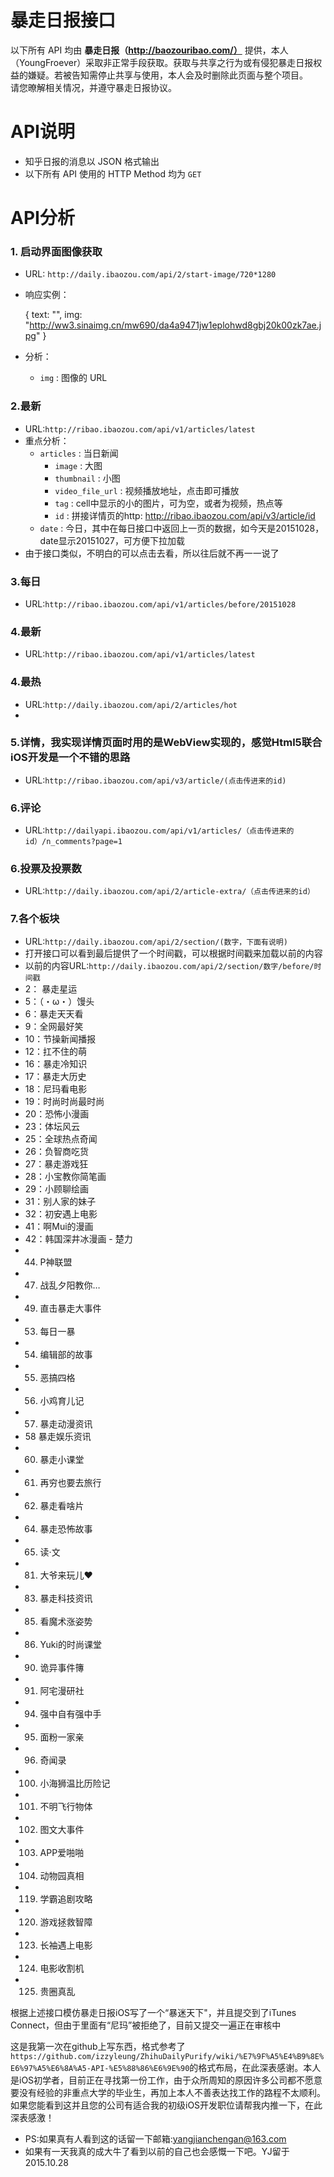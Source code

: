 # 暴走日报接口
以下所有 API 均由 __暴走日报（http://baozouribao.com/）__ 提供，本人（YoungFroever）采取非正常手段获取。获取与共享之行为或有侵犯暴走日报权益的嫌疑。若被告知需停止共享与使用，本人会及时删除此页面与整个项目。  
请您暸解相关情况，并遵守暴走日报协议。

# API说明
* 知乎日报的消息以 JSON 格式输出
* 以下所有 API 使用的 HTTP Method 均为 `GET`

# API分析
 ### 1. 启动界面图像获取
* URL: `http://daily.ibaozou.com/api/2/start-image/720*1280`  

* 响应实例：

  {
            text: "",
            img: "http://ww3.sinaimg.cn/mw690/da4a9471jw1eplohwd8gbj20k00zk7ae.jpg"
        }  

* 分析：
    * `img` : 图像的 URL

 ### 2.最新
 * URL:`http://ribao.ibaozou.com/api/v1/articles/latest`
* 重点分析：
    * `articles` : 当日新闻
        * `image` : 大图
        * `thumbnail` : 小图
        * `video_file_url` : 视频播放地址，点击即可播放
        * `tag` : cell中显示的小的图片，可为空，或者为视频，热点等
        * `id` : 拼接详情页的http: http://ribao.ibaozou.com/api/v3/article/id
    * `date` : 今日，其中在每日接口中返回上一页的数据，如今天是20151028，date显示20151027，可方便下拉加载
* 由于接口类似，不明白的可以点击去看，所以往后就不再一一说了

### 3.每日
* URL:`http://ribao.ibaozou.com/api/v1/articles/before/20151028`

### 4.最新
* URL:`http://ribao.ibaozou.com/api/v1/articles/latest`

### 4.最热
* URL:`http://daily.ibaozou.com/api/2/articles/hot`
* 
### 5.详情，我实现详情页面时用的是WebView实现的，感觉Html5联合iOS开发是一个不错的思路
* URL:`http://ribao.ibaozou.com/api/v3/article/(点击传进来的id)`

### 6.评论
* URL:`http://dailyapi.ibaozou.com/api/v1/articles/（点击传进来的id）/n_comments?page=1`

### 6.投票及投票数
* URL:`http://daily.ibaozou.com/api/2/article-extra/（点击传进来的id）`

### 7.各个板块
* URL:`http://daily.ibaozou.com/api/2/section/(数字，下面有说明)`
* 打开接口可以看到最后提供了一个时间戳，可以根据时间戳来加载以前的内容
* 以前的内容URL:`http://daily.ibaozou.com/api/2/section/数字/before/时间戳`
* 2： 暴走星运
* 5：（・ω・）馒头
* 6：暴走天天看
* 9：全网最好笑
* 10：节操新闻播报
* 12：扛不住的萌
* 16：暴走冷知识
* 17：暴走大历史
* 18：尼玛看电影
* 19：时尚时尚最时尚
* 20：恐怖小漫画
* 23：体坛风云
* 25：全球热点奇闻
* 26：负智商吃货
* 27：暴走游戏狂
* 28：小宝教你简笔画
* 29：小顾聊绘画
* 31：别人家的妹子
* 32：初安遇上电影
* 41：啊Mui的漫画
* 42：韩国深井冰漫画 - 楚力
* 44. P神联盟
* 47. 战乱夕阳教你…
* 49. 直击暴走大事件
* 53. 每日一暴	
* 54. 编辑部的故事
* 55. 恶搞四格
* 56. 小鸡育儿记
* 57. 暴走动漫资讯
* 58  暴走娱乐资讯
* 60. 暴走小课堂
* 61. 再穷也要去旅行
* 62. 暴走看啥片
* 64. 暴走恐怖故事
* 65. 读·文
* 81. 大爷来玩儿❤
* 83. 暴走科技资讯
* 85. 看魔术涨姿势
* 86. Yuki的时尚课堂
* 90. 诡异事件簙
* 91. 阿宅漫研社
* 94. 强中自有强中手
* 95. 面粉一家亲
* 96. 奇闻录
* 100. 小海狮温比历险记
* 101. 不明飞行物体
* 102. 图文大事件
* 103. APP爱啪啪
* 104. 动物园真相
* 119. 学霸追剧攻略
* 120. 游戏拯救智障
* 123. 长袖遇上电影
* 124. 电影收割机
* 125. 贵圈真乱

根据上述接口模仿暴走日报iOS写了一个“暴迷天下"，并且提交到了iTunes Connect，但由于里面有“尼玛”被拒绝了，目前又提交一遍正在审核中

这是我第一次在github上写东西，格式参考了`https://github.com/izzyleung/ZhihuDailyPurify/wiki/%E7%9F%A5%E4%B9%8E%E6%97%A5%E6%8A%A5-API-%E5%88%86%E6%9E%90`的格式布局，在此深表感谢。本人是iOS初学者，目前正在寻找第一份工作，由于众所周知的原因许多公司都不愿意要没有经验的非重点大学的毕业生，再加上本人不善表达找工作的路程不太顺利。如果您能看到这并且您的公司有适合我的初级iOS开发职位请帮我内推一下，在此深表感激！
* PS:如果真有人看到这的话留一下邮箱:yangjianchengan@163.com
* 如果有一天我真的成大牛了看到以前的自己也会感慨一下吧。YJ留于2015.10.28
